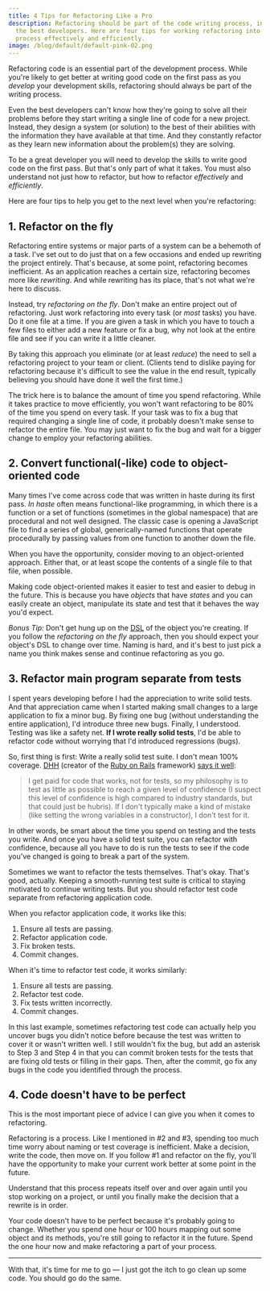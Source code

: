 ```yaml
---
title: 4 Tips for Refactoring Like a Pro
description: Refactoring should be part of the code writing process, including
  the best developers. Here are four tips for working refactoring into your
  process effectively and efficiently.
image: /blog/default/default-pink-02.png
---
```


Refactoring code is an essential part of the development process. While you're likely to get better at writing good code on the first pass as you _develop_ your development skills, refactoring should always be part of the writing process.

Even the best developers can't know how they're going to solve all their problems before they start writing a single line of code for a new project. Instead, they design a system (or solution) to the best of their abilities with the information they have available at that time. And they constantly refactor as they learn new information about the problem(s) they are solving.

To be a great developer you will need to develop the skills to write good code on the first pass. But that's only part of what it takes. You must also understand not just how to refactor, but how to refactor _effectively_ and _efficiently_.

Here are four tips to help you get to the next level when you're refactoring:

## 1. Refactor on the fly

Refactoring entire systems or major parts of a system can be a behemoth of a task. I've set out to do just that on a few occasions and ended up rewriting the project entirely. That's because, at some point, refactoring becomes inefficient. As an application reaches a certain size, refactoring becomes more like _rewriting_. And while rewriting has its place, that's not what we're here to discuss.

Instead, try _refactoring on the fly_. Don't make an entire project out of refactoring. Just work refactoring into every task (or _most_ tasks) you have. Do it one file at a time. If you are given a task in which you have to touch a few files to either add a new feature or fix a bug, why not look at the entire file and see if you can write it a little cleaner.

By taking this approach you eliminate (or at least _reduce_) the need to sell a refactoring project to your team or client. (Clients tend to dislike paying for refactoring because it's difficult to see the value in the end result, typically believing you should have done it well the first time.)

The trick here is to balance the amount of time you spend refactoring. While it takes practice to move efficiently, you won't want refactoring to be 80% of the time you spend on every task. If your task was to fix a bug that required changing a single line of code, it probably doesn't make sense to refactor the entire file. You may just want to fix the bug and wait for a bigger change to employ your refactoring abilities.

## 2. Convert functional(-like) code to object-oriented code

Many times I've come across code that was written in haste during its first pass. _In haste_ often means functional-like programming, in which there is a function or a set of functions (sometimes in the global namespace) that are procedural and not well designed. The classic case is opening a JavaScript file to find a series of global, generically-named functions that operate procedurally by passing values from one function to another down the file.

When you have the opportunity, consider moving to an object-oriented approach. Either that, or at least scope the contents of a single file to that file, when possible.

Making code object-oriented makes it easier to test and easier to debug in the future. This is because you have _objects_ that have _states_ and you can easily create an object, manipulate its state and test that it behaves the way you'd expect.

_Bonus Tip:_ Don't get hung up on the [DSL](https://en.wikipedia.org/wiki/Domain-specific_language) of the object you're creating. If you follow the _refactoring on the fly_ approach, then you should expect your object's DSL to change over time. Naming is hard, and it's best to just pick a name you think makes sense and continue refactoring as you go.

## 3. Refactor main program separate from tests

I spent years developing before I had the appreciation to write solid tests. And that appreciation came when I started making small changes to a large application to fix a minor bug. By fixing one bug (without understanding the entire application), I'd introduce three new bugs. Finally, I understood. Testing was like a safety net. **If I wrote really solid tests**, I'd be able to refactor code without worrying that I'd introduced regressions (bugs).

So, first thing is first: Write a really solid test suite. I don't mean 100% coverage. [DHH](https://en.wikipedia.org/wiki/David_Heinemeier_Hansson) (creator of the [Ruby on Rails](https://rubyonrails.org/) framework) [says it well](https://signalvnoise.com/posts/3159-testing-like-the-tsa):

> I get paid for code that works, not for tests, so my philosophy is to test as little as possible to reach a given level of confidence (I suspect this level of confidence is high compared to industry standards, but that could just be hubris). If I don't typically make a kind of mistake (like setting the wrong variables in a constructor), I don't test for it.

In other words, be smart about the time you spend on testing and the tests you write. And once you have a solid test suite, you can refactor with confidence, because all you have to do is run the tests to see if the code you've changed is going to break a part of the system.

Sometimes we want to refactor the tests themselves. That's okay. That's good, actually. Keeping a smooth-running test suite is critical to staying motivated to continue writing tests. But you should refactor test code separate from refactoring application code.

When you refactor application code, it works like this:

1. Ensure all tests are passing.
2. Refactor application code.
3. Fix broken tests.
4. Commit changes.

When it's time to refactor test code, it works similarly:

1. Ensure all tests are passing.
2. Refactor test code.
3. Fix tests written incorrectly.
4. Commit changes.

In this last example, sometimes refactoring test code can actually help you uncover bugs you didn't notice before because the test was written to cover it or wasn't written well. I still wouldn't fix the bug, but add an asterisk to Step 3 and Step 4 in that you can commit broken tests for the tests that are fixing old tests or filling in their gaps. Then, after the commit, go fix any bugs in the code you identified through the process.

## 4. Code doesn't have to be perfect

This is the most important piece of advice I can give you when it comes to refactoring.

Refactoring is a process. Like I mentioned in #2 and #3, spending too much time worry about naming or test coverage is inefficient. Make a decision, write the code, then move on. If you follow #1 and refactor on the fly, you'll have the opportunity to make your current work better at some point in the future.

Understand that this process repeats itself over and over again until you stop working on a project, or until you finally make the decision that a rewrite is in order.

Your code doesn't have to be perfect because it's probably going to change. Whether you spend one hour or 100 hours mapping out some object and its methods, you're still going to refactor it in the future. Spend the one hour now and make refactoring a part of your process.

---

With that, it's time for me to go — I just got the itch to go clean up some code. You should go do the same.

